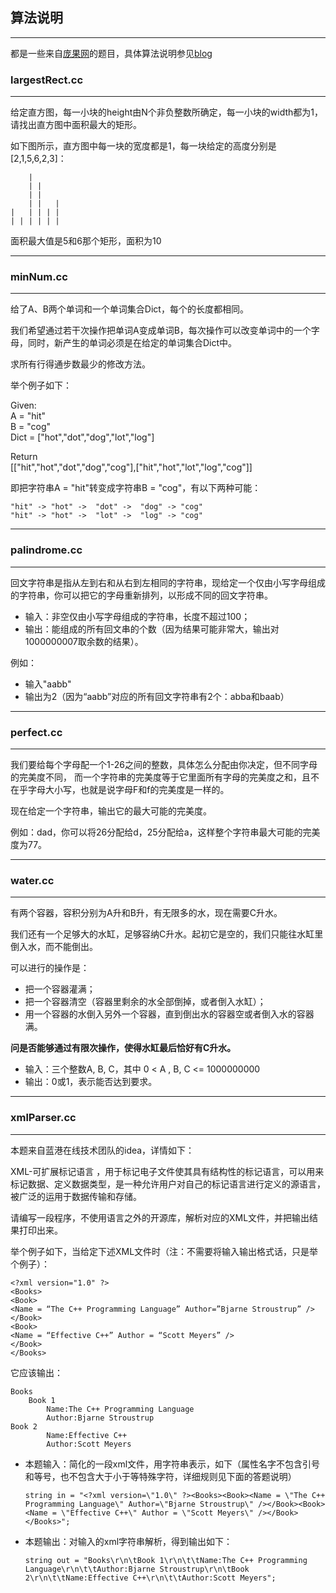 ## 算法说明 ##

---

都是一些来自[庞果网](http://pongo.cn)的题目，具体算法说明参见[blog](http://blog.csdn.net/ygrx)

### largestRect.cc ###

---
给定直方图，每一小块的height由N个非负整数所确定，每一小块的width都为1，请找出直方图中面积最大的矩形。

如下图所示，直方图中每一块的宽度都是1，每一块给定的高度分别是[2,1,5,6,2,3]：

      	|	
    	| |
    	| |
    	| |   |
	|   | | | |
	| | | | | |

面积最大值是5和6那个矩形，面积为10

---

### minNum.cc ###

---

给了A、B两个单词和一个单词集合Dict，每个的长度都相同。

我们希望通过若干次操作把单词A变成单词B，每次操作可以改变单词中的一个字母，同时，新产生的单词必须是在给定的单词集合Dict中。

求所有行得通步数最少的修改方法。    



举个例子如下：
 
Given:    
A = "hit"    
B = "cog"    
Dict = ["hot","dot","dog","lot","log"] 

Return  
[["hit","hot","dot","dog","cog"],["hit","hot","lot","log","cog"]]     

即把字符串A = "hit"转变成字符串B = "cog"，有以下两种可能： 

	"hit" -> "hot" ->  "dot" ->  "dog" -> "cog"
	"hit" -> "hot" ->  "lot" ->  "log" -> "cog"
	
---

### palindrome.cc ###

---

回文字符串是指从左到右和从右到左相同的字符串，现给定一个仅由小写字母组成的字符串，你可以把它的字母重新排列，以形成不同的回文字符串。 

- 输入：非空仅由小写字母组成的字符串，长度不超过100； 
- 输出：能组成的所有回文串的个数（因为结果可能非常大，输出对1000000007取余数的结果）。 

例如：

- 输入"aabb" 
- 输出为2（因为“aabb”对应的所有回文字符串有2个：abba和baab）

---

### perfect.cc ###

---

我们要给每个字母配一个1-26之间的整数，具体怎么分配由你决定，但不同字母的完美度不同， 而一个字符串的完美度等于它里面所有字母的完美度之和，且不在乎字母大小写，也就是说字母F和f的完美度是一样的。 

现在给定一个字符串，输出它的最大可能的完美度。 

例如：dad，你可以将26分配给d，25分配给a，这样整个字符串最大可能的完美度为77。

---

### water.cc ###

---

有两个容器，容积分别为A升和B升，有无限多的水，现在需要C升水。

我们还有一个足够大的水缸，足够容纳C升水。起初它是空的，我们只能往水缸里倒入水，而不能倒出。

可以进行的操作是：

- 把一个容器灌满；
- 把一个容器清空（容器里剩余的水全部倒掉，或者倒入水缸）；
- 用一个容器的水倒入另外一个容器，直到倒出水的容器空或者倒入水的容器满。
    
**问是否能够通过有限次操作，使得水缸最后恰好有C升水。**

- 输入：三个整数A, B, C，其中 0 < A , B, C <= 1000000000
- 输出：0或1，表示能否达到要求。

---

### xmlParser.cc ###

---

本题来自蓝港在线技术团队的idea，详情如下：

XML-可扩展标记语言 ，用于标记电子文件使其具有结构性的标记语言，可以用来标记数据、定义数据类型，是一种允许用户对自己的标记语言进行定义的源语言，被广泛的运用于数据传输和存储。

请编写一段程序，不使用语言之外的开源库，解析对应的XML文件，并把输出结果打印出来。

举个例子如下，当给定下述XML文件时（注：不需要将输入输出格式话，只是举个例子）：

	<?xml version="1.0" ?>
	<Books>
	<Book>
	<Name = “The C++ Programming Language” Author=”Bjarne Stroustrup” />
	</Book>
	<Book>
	<Name = “Effective C++” Author = “Scott Meyers” />
	</Book>
	</Books>

它应该输出：

	Books
 		Book 1
     		Name:The C++ Programming Language
     		Author:Bjarne Stroustrup
 	Book 2
     		Name:Effective C++
     		Author:Scott Meyers


- 本题输入：简化的一段xml文件，用字符串表示，如下（属性名字不包含引号和等号，也不包含大于小于等特殊字符，详细规则见下面的答题说明）

	`string in = "<?xml version=\"1.0\" ?><Books><Book><Name = \"The C++ Programming Language\" Author=\"Bjarne Stroustrup\" /></Book><Book><Name = \"Effective C++\" Author = \"Scott Meyers\" /></Book></Books>";`


- 本题输出：对输入的xml字符串解析，得到输出如下：

	`string out = "Books\r\n\tBook 1\r\n\t\tName:The C++ Programming Language\r\n\t\tAuthor:Bjarne Stroustrup\r\n\tBook 2\r\n\t\tName:Effective C++\r\n\t\tAuthor:Scott Meyers";`
	




